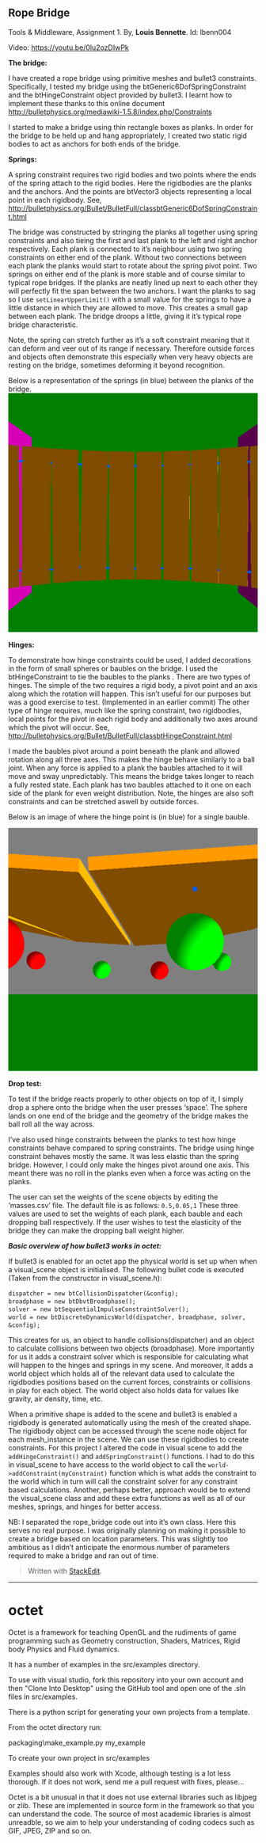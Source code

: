 

Rope Bridge
-----------

Tools & Middleware, Assignment 1. By, **Louis Bennette**.  Id: lbenn004


Video: https://youtu.be/0lu2ozDIwPk


**The bridge:**

I have created a rope bridge using primitive meshes and bullet3 constraints. 
Specifically, I tested my bridge using the btGeneric6DofSpringConstraint and the btHingeConstraint object provided by bullet3. I learnt how to implement these thanks to this online document http://bulletphysics.org/mediawiki-1.5.8/index.php/Constraints 


I started to make a bridge using thin rectangle boxes as planks. In order for the bridge to be held up and hang appropriately, I created two static rigid bodies to act as anchors for both ends of the bridge.


**Springs:**

A spring constraint requires two rigid bodies and two points where the ends of the spring attach to the rigid bodies. Here the rigidbodies are the planks and the anchors. And the points are btVector3 objects representing a local point in each rigidbody.
See, http://bulletphysics.org/Bullet/BulletFull/classbtGeneric6DofSpringConstraint.html 


The bridge was constructed by stringing the planks all together using spring constraints and also tieing the first and last plank to the left and right anchor respectively.
Each plank is connected to it’s neighbour using two spring constraints on either end of the plank. Without two connections between each plank the planks would start to rotate about the spring pivot point. Two springs on either end of the plank is more stable and of course similar to typical rope bridges.
If the planks are neatly lined up next to each other they will perfectly fit the span between the two anchors.
I want the planks to sag so I use `setLinearUpperLimit()` with a small value for the springs to have a little distance in which they are allowed to move. This creates a small gap between each plank. The bridge droops a little, giving it it’s typical rope bridge characteristic.

Note, the spring can stretch further as it’s a soft constraint meaning that it can deform and veer out of its range if necessary. Therefore outside forces and objects often demonstrate this especially when very heavy objects are resting on the bridge, sometimes deforming it beyond recognition.


Below is a representation of the springs (in blue) between the planks of the bridge.
![Highlighted Spring Constraints](https://raw.githubusercontent.com/Deahgib/octet/rope-bridge/octet/assets/rope-bridge/rope-bridge-springs.png)

**Hinges:**

To demonstrate how hinge constraints could be used, I added decorations in the form of small spheres or baubles on the bridge.
I used the btHingeConstraint to tie the baubles to the planks . There are two types of hinges. The simple of the two requires a rigid body, a pivot point and an axis along which the rotation will happen. This isn’t useful for our purposes but was a good exercise to test. (Implemented in an earlier commit)
The other type of hinge requires, much like the spring constraint, two rigidbodies, local points for the pivot in each rigid body and additionally two axes around which the pivot will occur.
See, http://bulletphysics.org/Bullet/BulletFull/classbtHingeConstraint.html 


I made the baubles pivot around a point beneath the plank and allowed rotation along all three axes. This makes the hinge behave similarly to a ball joint. When any force is applied to a plank the baubles attached to it will move and sway unpredictably. This means the bridge takes longer to reach a fully rested state.
Each plank has two baubles attached to it one on each side of the plank for even weight distribution.
Note, the hinges are also soft constraints and can be stretched aswell by outside forces. 


Below is an image of where the hinge point is (in blue) for a single bauble.

![Highlighted hinge constraint](https://raw.githubusercontent.com/Deahgib/octet/rope-bridge/octet/assets/rope-bridge/rope-bridge-hinges.png)


**Drop test:**

To test if the bridge reacts properly to other objects on top of it, I simply drop a sphere onto the bridge when the user presses ‘space’. The sphere lands on one end of the bridge and the geometry of the bridge makes the ball roll all the way across. 




I’ve also used hinge constraints between the planks to test how hinge constraints behave compared to spring constraints. The bridge using hinge constraint behaves mostly the same. It was less elastic than the spring bridge. However, I could only make the hinges pivot around one axis. This meant there was no roll in the planks even when a force was acting on the planks.


The user can set the weights of the scene objects by editing the ‘masses.csv’ file.
The default file is as follows: `0.5,0.05,1`
These three values are used to set the weights of each plank, each bauble and each dropping ball respectively. If the user wishes to test the elasticity of the bridge they can make the dropping ball weight higher.

***Basic overview of how bullet3 works in octet:***

If bullet3 is enabled for an octet app the physical world is set up when when a visual_scene object is initialised.
The following bullet code is executed (Taken from the constructor in visual_scene.h):
    

    dispatcher = new btCollisionDispatcher(&config);
    broadphase = new btDbvtBroadphase();
    solver = new btSequentialImpulseConstraintSolver();
    world = new btDiscreteDynamicsWorld(dispatcher, broadphase, solver, &config);


This creates for us, an object to handle collisions(dispatcher) and an object to calculate collisions between two objects (broadphase).
More importantly for us it adds a constraint solver which is responsible for calculating what will happen to the hinges and springs in my scene.
And moreover, it adds a world object which holds all of the relevant data used to calculate the rigidbodies positions based on the current forces, constraints or collisions in play for each object. The world object also holds data for values like gravity, air density, time, etc.


When a primitive shape is added to the scene and bullet3 is enabled a rigidbody is generated automatically using the mesh of the created shape. 
The rigidbody object can be accessed through the scene node object for each mesh_instance in the scene. 
We can use these rigidbodies to create constraints.
For this project I altered the code in visual scene to add the  `addHingeConstraint()` and `addSpringConstraint()`  functions. I had to do this in visual_scene to have access to the world object to call the 
`world->addConstraint(myConstraint)` function which is what adds the constraint to the world which in turn will call the constraint solver for any constraint based calculations. Another, perhaps better, approach would be to extend the visual_scene class and add these extra functions as well as all of our meshes, springs, and hinges for better access.


NB: I separated the rope_bridge code out into it’s own class. Here this serves no real purpose. I was originally planning on making it possible to create a bridge based on location parameters. This was slightly too ambitious as I didn’t anticipate the enormous number of parameters required to make a bridge and ran out of time. 



> Written with [StackEdit](https://stackedit.io/).

------------

# octet

Octet is a framework for teaching OpenGL and the rudiments of game programming such
as Geometry construction, Shaders, Matrices, Rigid body Physics and Fluid dynamics.

It has a number of examples in the src/examples directory.

To use with visual studio, fork this repository into your own account and then
"Clone Into Desktop" using the GitHub tool and open one of the .sln files in src/examples.

There is a python script for generating your own projects from a template.

From the octet directory run:

packaging\make_example.py my_example

To create your own project in src/examples

Examples should also work with Xcode, although testing is a lot less thorough. If it does not work, send
me a pull request with fixes, please...

Octet is a bit unusual in that it does not use external libraries such as libjpeg or zlib.
These are implemented in source form in the framework so that you can understand the code.
The source of most academic libraries is almost unreadble, so we aim to help your understanding
of coding codecs such as GIF, JPEG, ZIP and so on.